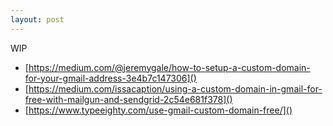 ```yaml
---
layout: post
---
```

WIP

- [https://medium.com/@jeremygale/how-to-setup-a-custom-domain-for-your-gmail-address-3e4b7c147306]()
- [https://medium.com/issacaption/using-a-custom-domain-in-gmail-for-free-with-mailgun-and-sendgrid-2c54e681f378]()
- [https://www.typeeighty.com/use-gmail-custom-domain-free/]()